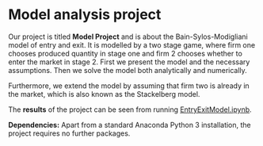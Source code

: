 # Model analysis project

Our project is titled **Model Project** and is about the Bain-Sylos-Modigliani model of entry and exit. It is modelled by a two stage game, where firm one chooses produced quantity in stage one and firm 2 chooses whether to enter the market in stage 2.
First we present the model and the necessary assumptions. Then we solve the model both analytically and numerically.

Furthermore, we extend the model by assuming that firm two is already in the market, which is also known as the Stackelberg model.

The **results** of the project can be seen from running [EntryExitModel.ipynb](EntryExitModel.ipynb).

**Dependencies:** Apart from a standard Anaconda Python 3 installation, the project requires no further packages.


